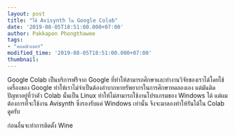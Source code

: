 ```yaml
---
layout: post
title: "ใช้ Avisynth ใน Google Colab"
date: '2019-08-05T18:51:00.000+07:00'
author: Pakkapon Phongthawee
tags:
- "คอมพิวเตอร์"
modified_time: '2019-08-05T18:51:00.000+07:00'
thumbnail:
---
```

Google Colab เป็นบริการฟรีจาก Google ที่ทำให้สามารถศึกษาและทำงานวิจัยของเราได้โดยใช้เครื่องของ Google ทำให้เราไม่จำเป็นต้องลำบากหาทรัพยากรในการศึกษาทดลองเอง แต่มันติดปัญหาอยู่ที่ว่าตัว Colab นั้นเป็น Linux ทำให้ไม่สามารถใช้งานโปรแกรมของ Windows ได้ แต่ผมต้องการที่จะใช้งาน Avisynth ซึ่งรองรับแค่ Windows เท่านั้น จึงจะมาลองทำให้รันได้ใน Colab ดูครับ

ก่อนอื่นจะทำการติดตั้ง Wine